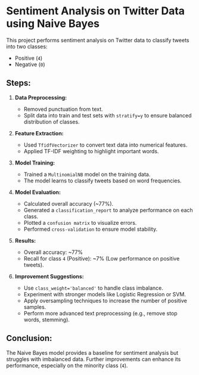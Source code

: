 # Sentiment Analysis on Twitter Data using Naive Bayes

This project performs sentiment analysis on Twitter data to classify tweets into two classes:
- Positive (`4`)
- Negative (`0`)

## Steps:

1. **Data Preprocessing:**
   - Removed punctuation from text.
   - Split data into train and test sets with `stratify=y` to ensure balanced distribution of classes.

2. **Feature Extraction:**
   - Used `TfidfVectorizer` to convert text data into numerical features.
   - Applied TF-IDF weighting to highlight important words.

3. **Model Training:**
   - Trained a `MultinomialNB` model on the training data.
   - The model learns to classify tweets based on word frequencies.

4. **Model Evaluation:**
   - Calculated overall accuracy (~77%).
   - Generated a `classification_report` to analyze performance on each class.
   - Plotted a `confusion matrix` to visualize errors.
   - Performed `cross-validation` to ensure model stability.

5. **Results:**
   - Overall accuracy: ~77%
   - Recall for class `4` (Positive): ~7% (Low performance on positive tweets).

6. **Improvement Suggestions:**
   - Use `class_weight='balanced'` to handle class imbalance.
   - Experiment with stronger models like Logistic Regression or SVM.
   - Apply oversampling techniques to increase the number of positive samples.
   - Perform more advanced text preprocessing (e.g., remove stop words, stemming).

## Conclusion:
The Naive Bayes model provides a baseline for sentiment analysis but struggles with imbalanced data. Further improvements can enhance its performance, especially on the minority class (`4`).